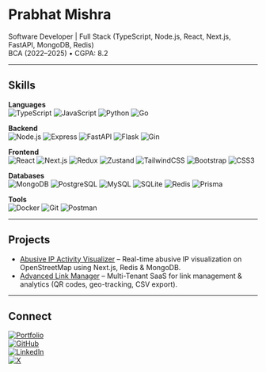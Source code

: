 # Prabhat Mishra

Software Developer | Full Stack (TypeScript, Node.js, React, Next.js, FastAPI, MongoDB, Redis)  
BCA (2022–2025) • CGPA: 8.2  

---

## Skills

**Languages**  
![TypeScript](https://img.shields.io/badge/TypeScript-3178c6?style=for-the-badge&logo=typescript&logoColor=white)
![JavaScript](https://img.shields.io/badge/JavaScript-f7df1e?style=for-the-badge&logo=javascript&logoColor=black)
![Python](https://img.shields.io/badge/Python-3776ab?style=for-the-badge&logo=python&logoColor=white)
![Go](https://img.shields.io/badge/Go-00ADD8?style=for-the-badge&logo=go&logoColor=white)

**Backend**  
![Node.js](https://img.shields.io/badge/Node.js-339933?style=for-the-badge&logo=node.js&logoColor=white)
![Express](https://img.shields.io/badge/Express-000000?style=for-the-badge&logo=express&logoColor=white)
![FastAPI](https://img.shields.io/badge/FastAPI-009688?style=for-the-badge&logo=fastapi&logoColor=white)
![Flask](https://img.shields.io/badge/Flask-000000?style=for-the-badge&logo=flask&logoColor=white)
![Gin](https://img.shields.io/badge/Gin-008ecf?style=for-the-badge&logo=go&logoColor=white)

**Frontend**  
![React](https://img.shields.io/badge/React-61dafb?style=for-the-badge&logo=react&logoColor=black)
![Next.js](https://img.shields.io/badge/Next.js-000000?style=for-the-badge&logo=next.js&logoColor=white)
![Redux](https://img.shields.io/badge/Redux-764abc?style=for-the-badge&logo=redux&logoColor=white)
![Zustand](https://img.shields.io/badge/Zustand-443e38?style=for-the-badge&logo=react&logoColor=white)
![TailwindCSS](https://img.shields.io/badge/TailwindCSS-06b6d4?style=for-the-badge&logo=tailwindcss&logoColor=white)
![Bootstrap](https://img.shields.io/badge/Bootstrap-7952b3?style=for-the-badge&logo=bootstrap&logoColor=white)
![CSS3](https://img.shields.io/badge/CSS3-1572b6?style=for-the-badge&logo=css3&logoColor=white)

**Databases**  
![MongoDB](https://img.shields.io/badge/MongoDB-47a248?style=for-the-badge&logo=mongodb&logoColor=white)
![PostgreSQL](https://img.shields.io/badge/PostgreSQL-4169e1?style=for-the-badge&logo=postgresql&logoColor=white)
![MySQL](https://img.shields.io/badge/MySQL-4479a1?style=for-the-badge&logo=mysql&logoColor=white)
![SQLite](https://img.shields.io/badge/SQLite-003b57?style=for-the-badge&logo=sqlite&logoColor=white)
![Redis](https://img.shields.io/badge/Redis-dc382d?style=for-the-badge&logo=redis&logoColor=white)
![Prisma](https://img.shields.io/badge/Prisma-2d3748?style=for-the-badge&logo=prisma&logoColor=white)

**Tools**  
![Docker](https://img.shields.io/badge/Docker-2496ed?style=for-the-badge&logo=docker&logoColor=white)
![Git](https://img.shields.io/badge/Git-f05032?style=for-the-badge&logo=git&logoColor=white)
![Postman](https://img.shields.io/badge/Postman-ff6c37?style=for-the-badge&logo=postman&logoColor=white)

---

## Projects
- [Abusive IP Activity Visualizer](https://github.com/IsayAyase/abuseIP-map) – Real-time abusive IP visualization on OpenStreetMap using Next.js, Redis & MongoDB.  
- [Advanced Link Manager](https://github.com/IsayAyase/link-manager) – Multi-Tenant SaaS for link management & analytics (QR codes, geo-tracking, CSV export).  

---

## Connect
[![Portfolio](https://img.shields.io/badge/Website-prabhatlabs.dev-0a66c2?style=for-the-badge&logo=google-chrome&logoColor=white)](https://prabhatlabs.dev)  
[![GitHub](https://img.shields.io/badge/GitHub-IsayAyase-181717?style=for-the-badge&logo=github&logoColor=white)](https://github.com/IsayAyase)  
[![LinkedIn](https://img.shields.io/badge/LinkedIn-prabhatm8000-0a66c2?style=for-the-badge&logo=linkedin&logoColor=white)](https://linkedin.com/in/prabhatm8000)  
[![X](https://img.shields.io/badge/Twitter-@IsayAyase-1DA1F2?style=for-the-badge&logo=x&logoColor=white)](https://x.com/IsayAyase)  
